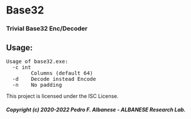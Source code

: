 # Base32
### Trivial Base32 Enc/Decoder

## Usage:
<pre>Usage of base32.exe:
  -c int
        Columns (default 64)
  -d    Decode instead Encode
  -n    No padding
</pre>

This project is licensed under the ISC License.

##### Copyright (c) 2020-2022 Pedro F. Albanese - ALBANESE Research Lab.
